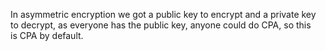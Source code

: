 In asymmetric encryption we got a public key to encrypt and a private key to decrypt, as everyone has the public key, anyone could do CPA, so this is CPA by default.